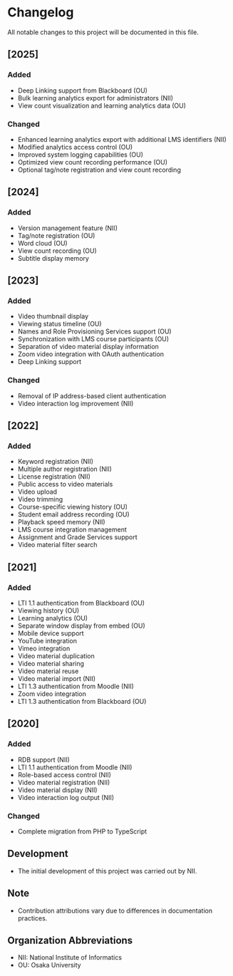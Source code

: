 # Changelog

All notable changes to this project will be documented in this file.

## [2025]

### Added

- Deep Linking support from Blackboard (OU)
- Bulk learning analytics export for administrators (NII)
- View count visualization and learning analytics data (OU)

### Changed

- Enhanced learning analytics export with additional LMS identifiers (NII)
- Modified analytics access control (OU)
- Improved system logging capabilities (OU)
- Optimized view count recording performance (OU)
- Optional tag/note registration and view count recording

## [2024]

### Added

- Version management feature (NII)
- Tag/note registration (OU)
- Word cloud (OU)
- View count recording (OU)
- Subtitle display memory

## [2023]

### Added

- Video thumbnail display
- Viewing status timeline (OU)
- Names and Role Provisioning Services support (OU)
- Synchronization with LMS course participants (OU)
- Separation of video material display information
- Zoom video integration with OAuth authentication
- Deep Linking support

### Changed

- Removal of IP address-based client authentication
- Video interaction log improvement (NII)

## [2022]

### Added

- Keyword registration (NII)
- Multiple author registration (NII)
- License registration (NII)
- Public access to video materials
- Video upload
- Video trimming
- Course-specific viewing history (OU)
- Student email address recording (OU)
- Playback speed memory (NII)
- LMS course integration management
- Assignment and Grade Services support
- Video material filter search

## [2021]

### Added

- LTI 1.1 authentication from Blackboard (OU)
- Viewing history (OU)
- Learning analytics (OU)
- Separate window display from embed (OU)
- Mobile device support
- YouTube integration
- Vimeo integration
- Video material duplication
- Video material sharing
- Video material reuse
- Video material import (NII)
- LTI 1.3 authentication from Moodle (NII)
- Zoom video integration
- LTI 1.3 authentication from Blackboard (OU)

## [2020]

### Added

- RDB support (NII)
- LTI 1.1 authentication from Moodle (NII)
- Role-based access control (NII)
- Video material registration (NII)
- Video material display (NII)
- Video interaction log output (NII)

### Changed

- Complete migration from PHP to TypeScript

## Development

- The initial development of this project was carried out by NII.

## Note

- Contribution attributions vary due to differences in documentation practices.

## Organization Abbreviations

- NII: National Institute of Informatics
- OU: Osaka University
